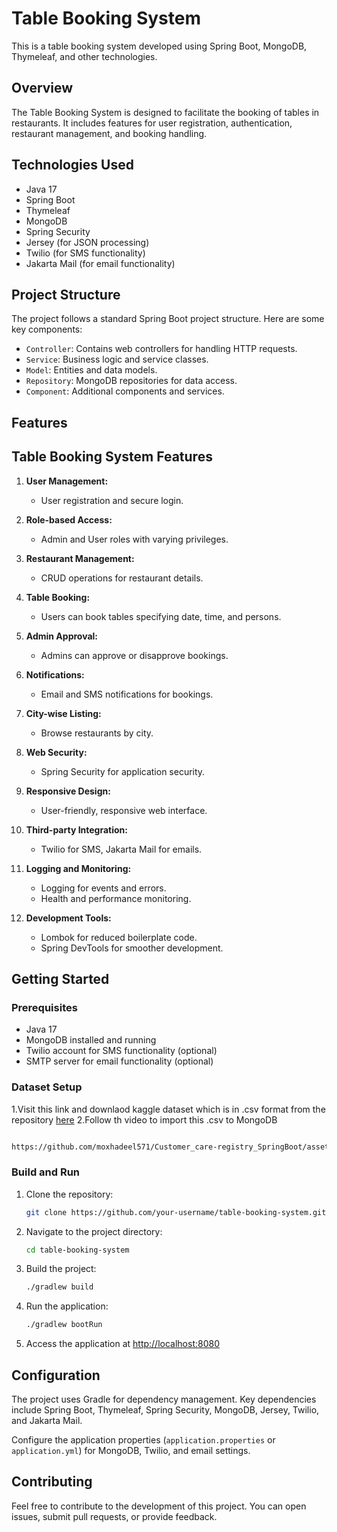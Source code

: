 
# Table Booking System

This is a table booking system developed using Spring Boot, MongoDB, Thymeleaf, and other technologies.

## Overview

The Table Booking System is designed to facilitate the booking of tables in restaurants. It includes features for user registration, authentication, restaurant management, and booking handling.

## Technologies Used

- Java 17
- Spring Boot
- Thymeleaf
- MongoDB
- Spring Security
- Jersey (for JSON processing)
- Twilio (for SMS functionality)
- Jakarta Mail (for email functionality)

## Project Structure

The project follows a standard Spring Boot project structure. Here are some key components:

- `Controller`: Contains web controllers for handling HTTP requests.
- `Service`: Business logic and service classes.
- `Model`: Entities and data models.
- `Repository`: MongoDB repositories for data access.
- `Component`: Additional components and services.
## Features
## Table Booking System Features

1. **User Management:**
   - User registration and secure login.

2. **Role-based Access:**
   - Admin and User roles with varying privileges.

3. **Restaurant Management:**
   - CRUD operations for restaurant details.

4. **Table Booking:**
   - Users can book tables specifying date, time, and persons.

5. **Admin Approval:**
   - Admins can approve or disapprove bookings.

6. **Notifications:**
   - Email and SMS notifications for bookings.

7. **City-wise Listing:**
   - Browse restaurants by city.

8. **Web Security:**
   - Spring Security for application security.

9. **Responsive Design:**
   - User-friendly, responsive web interface.

10. **Third-party Integration:**
    - Twilio for SMS, Jakarta Mail for emails.

11. **Logging and Monitoring:**
    - Logging for events and errors.
    - Health and performance monitoring.

12. **Development Tools:**
    - Lombok for reduced boilerplate code.
    - Spring DevTools for smoother development.
## Getting Started

### Prerequisites

- Java 17
- MongoDB installed and running
- Twilio account for SMS functionality (optional)
- SMTP server for email functionality (optional)
### Dataset Setup
1.Visit this link and downlaod kaggle dataset which is in .csv format from the repository [here](https://github.com/moxhadeel571/TableBookingSpringBoot/blob/main/archive.zip)
2.Follow th video to import this .csv to MongoDB
```bash

https://github.com/moxhadeel571/Customer_care-registry_SpringBoot/assets/60618158/87ce6b17-b702-4729-a8d0-ba515484f85f

````
### Build and Run

1. Clone the repository:

   ```bash
   git clone https://github.com/your-username/table-booking-system.git
   ```

2. Navigate to the project directory:

   ```bash
   cd table-booking-system
   ```

3. Build the project:

   ```bash
   ./gradlew build
   ```

4. Run the application:

   ```bash
   ./gradlew bootRun
   ```

5. Access the application at [http://localhost:8080](http://localhost:8080)

## Configuration

The project uses Gradle for dependency management. Key dependencies include Spring Boot, Thymeleaf, Spring Security, MongoDB, Jersey, Twilio, and Jakarta Mail.

Configure the application properties (`application.properties` or `application.yml`) for MongoDB, Twilio, and email settings.

## Contributing

Feel free to contribute to the development of this project. You can open issues, submit pull requests, or provide feedback.

